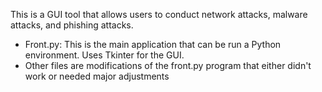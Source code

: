 This is a GUI tool that allows users to conduct network attacks, malware attacks, and phishing attacks.

- Front.py: This is the main application that can be run a Python environment. Uses Tkinter for the GUI.
- Other files are modifications of the front.py program that either didn't work or needed major adjustments
